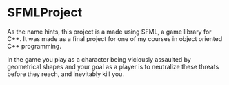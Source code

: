 # SFMLProject

As the name hints, this project is a made using SFML, a game library for C++. 
It was made as a final project for one of my courses in object oriented C++ programming.

In the game you play as a character being viciously assaulted by geometrical shapes and your goal as a player is to neutralize these threats before they reach, and inevitably kill you.
